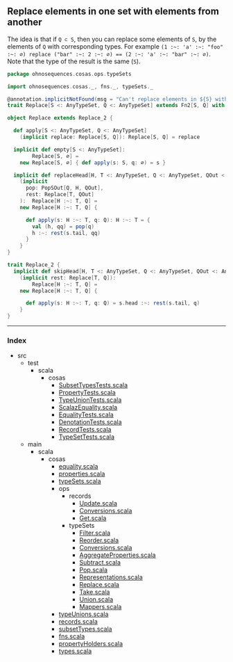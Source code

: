 
## Replace elements in one set with elements from another

The idea is that if `Q ⊂ S`, then you can replace some elements of `S`, 
by the elements of `Q` with corresponding types. For example 
`(1 :~: 'a' :~: "foo" :~: ∅) replace ("bar" :~: 2 :~: ∅) == (2 :~: 'a' :~: "bar" :~: ∅)`. 
Note that the type of the result is the same (`S`).



```scala
package ohnosequences.cosas.ops.typeSets

import ohnosequences.cosas._, fns._, typeSets._

@annotation.implicitNotFound(msg = "Can't replace elements in ${S} with ${Q}")
trait Replace[S <: AnyTypeSet, Q <: AnyTypeSet] extends Fn2[S, Q] with Out[S]

object Replace extends Replace_2 {

  def apply[S <: AnyTypeSet, Q <: AnyTypeSet]
    (implicit replace: Replace[S, Q]): Replace[S, Q] = replace

  implicit def empty[S <: AnyTypeSet]:
        Replace[S, ∅] = 
    new Replace[S, ∅] { def apply(s: S, q: ∅) = s }

  implicit def replaceHead[H, T <: AnyTypeSet, Q <: AnyTypeSet, QOut <: AnyTypeSet]
    (implicit 
      pop: PopSOut[Q, H, QOut],
      rest: Replace[T, QOut]
    ):  Replace[H :~: T, Q] =
    new Replace[H :~: T, Q] {

      def apply(s: H :~: T, q: Q): H :~: T = {
        val (h, qq) = pop(q)
        h :~: rest(s.tail, qq)
      }
    }
}

trait Replace_2 {
  implicit def skipHead[H, T <: AnyTypeSet, Q <: AnyTypeSet, QOut <: AnyTypeSet]
    (implicit rest: Replace[T, Q]):
        Replace[H :~: T, Q] =
    new Replace[H :~: T, Q] {

      def apply(s: H :~: T, q: Q) = s.head :~: rest(s.tail, q)
    }
}

```


------

### Index

+ src
  + test
    + scala
      + cosas
        + [SubsetTypesTests.scala][test/scala/cosas/SubsetTypesTests.scala]
        + [PropertyTests.scala][test/scala/cosas/PropertyTests.scala]
        + [TypeUnionTests.scala][test/scala/cosas/TypeUnionTests.scala]
        + [ScalazEquality.scala][test/scala/cosas/ScalazEquality.scala]
        + [EqualityTests.scala][test/scala/cosas/EqualityTests.scala]
        + [DenotationTests.scala][test/scala/cosas/DenotationTests.scala]
        + [RecordTests.scala][test/scala/cosas/RecordTests.scala]
        + [TypeSetTests.scala][test/scala/cosas/TypeSetTests.scala]
  + main
    + scala
      + cosas
        + [equality.scala][main/scala/cosas/equality.scala]
        + [properties.scala][main/scala/cosas/properties.scala]
        + [typeSets.scala][main/scala/cosas/typeSets.scala]
        + ops
          + records
            + [Update.scala][main/scala/cosas/ops/records/Update.scala]
            + [Conversions.scala][main/scala/cosas/ops/records/Conversions.scala]
            + [Get.scala][main/scala/cosas/ops/records/Get.scala]
          + typeSets
            + [Filter.scala][main/scala/cosas/ops/typeSets/Filter.scala]
            + [Reorder.scala][main/scala/cosas/ops/typeSets/Reorder.scala]
            + [Conversions.scala][main/scala/cosas/ops/typeSets/Conversions.scala]
            + [AggregateProperties.scala][main/scala/cosas/ops/typeSets/AggregateProperties.scala]
            + [Subtract.scala][main/scala/cosas/ops/typeSets/Subtract.scala]
            + [Pop.scala][main/scala/cosas/ops/typeSets/Pop.scala]
            + [Representations.scala][main/scala/cosas/ops/typeSets/Representations.scala]
            + [Replace.scala][main/scala/cosas/ops/typeSets/Replace.scala]
            + [Take.scala][main/scala/cosas/ops/typeSets/Take.scala]
            + [Union.scala][main/scala/cosas/ops/typeSets/Union.scala]
            + [Mappers.scala][main/scala/cosas/ops/typeSets/Mappers.scala]
        + [typeUnions.scala][main/scala/cosas/typeUnions.scala]
        + [records.scala][main/scala/cosas/records.scala]
        + [subsetTypes.scala][main/scala/cosas/subsetTypes.scala]
        + [fns.scala][main/scala/cosas/fns.scala]
        + [propertyHolders.scala][main/scala/cosas/propertyHolders.scala]
        + [types.scala][main/scala/cosas/types.scala]

[test/scala/cosas/SubsetTypesTests.scala]: ../../../../../test/scala/cosas/SubsetTypesTests.scala.md
[test/scala/cosas/PropertyTests.scala]: ../../../../../test/scala/cosas/PropertyTests.scala.md
[test/scala/cosas/TypeUnionTests.scala]: ../../../../../test/scala/cosas/TypeUnionTests.scala.md
[test/scala/cosas/ScalazEquality.scala]: ../../../../../test/scala/cosas/ScalazEquality.scala.md
[test/scala/cosas/EqualityTests.scala]: ../../../../../test/scala/cosas/EqualityTests.scala.md
[test/scala/cosas/DenotationTests.scala]: ../../../../../test/scala/cosas/DenotationTests.scala.md
[test/scala/cosas/RecordTests.scala]: ../../../../../test/scala/cosas/RecordTests.scala.md
[test/scala/cosas/TypeSetTests.scala]: ../../../../../test/scala/cosas/TypeSetTests.scala.md
[main/scala/cosas/equality.scala]: ../../equality.scala.md
[main/scala/cosas/properties.scala]: ../../properties.scala.md
[main/scala/cosas/typeSets.scala]: ../../typeSets.scala.md
[main/scala/cosas/ops/records/Update.scala]: ../records/Update.scala.md
[main/scala/cosas/ops/records/Conversions.scala]: ../records/Conversions.scala.md
[main/scala/cosas/ops/records/Get.scala]: ../records/Get.scala.md
[main/scala/cosas/ops/typeSets/Filter.scala]: Filter.scala.md
[main/scala/cosas/ops/typeSets/Reorder.scala]: Reorder.scala.md
[main/scala/cosas/ops/typeSets/Conversions.scala]: Conversions.scala.md
[main/scala/cosas/ops/typeSets/AggregateProperties.scala]: AggregateProperties.scala.md
[main/scala/cosas/ops/typeSets/Subtract.scala]: Subtract.scala.md
[main/scala/cosas/ops/typeSets/Pop.scala]: Pop.scala.md
[main/scala/cosas/ops/typeSets/Representations.scala]: Representations.scala.md
[main/scala/cosas/ops/typeSets/Replace.scala]: Replace.scala.md
[main/scala/cosas/ops/typeSets/Take.scala]: Take.scala.md
[main/scala/cosas/ops/typeSets/Union.scala]: Union.scala.md
[main/scala/cosas/ops/typeSets/Mappers.scala]: Mappers.scala.md
[main/scala/cosas/typeUnions.scala]: ../../typeUnions.scala.md
[main/scala/cosas/records.scala]: ../../records.scala.md
[main/scala/cosas/subsetTypes.scala]: ../../subsetTypes.scala.md
[main/scala/cosas/fns.scala]: ../../fns.scala.md
[main/scala/cosas/propertyHolders.scala]: ../../propertyHolders.scala.md
[main/scala/cosas/types.scala]: ../../types.scala.md